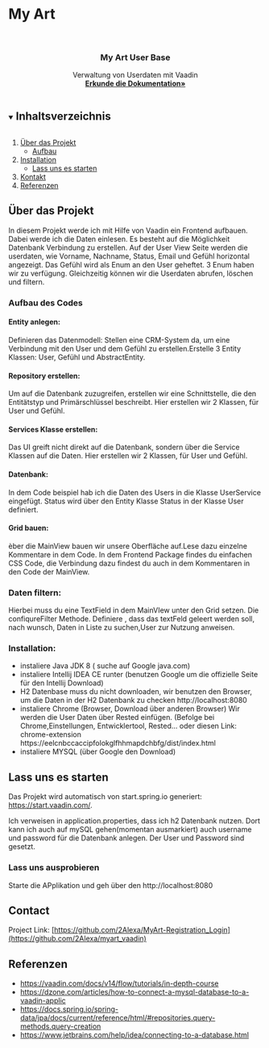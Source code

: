 # My Art

<!-- PROJECT LOGO -->
<br />

  <h3 align="center">My Art User Base</h3>

  <p align="center">
    Verwaltung von Userdaten mit Vaadin
    <br />
    <a href="https://github.com/2Alexa/myart_vaadin"><strong>Erkunde die Dokumentation»</strong></a>
    <br />
  </p>
</p>



<!-- TABLE OF CONTENTS -->
<details open="open">
  <summary><h2 style="display: inline-block">Inhaltsverzeichnis</h2></summary>
  <ol>
    <li>
      <a href="#about-the-project">&Uumlber das Projekt</a>
      <ul>
        <li><a href="#built-with">Aufbau</a></li>
      </ul>
    </li>
    <li>
      <a href="#getting-started">Installation</a>
      <ul>
        <li><a href="#installation">Lass uns es starten</a></li>
      </ul>
    </li>
    <li><a href="#contact">Kontakt</a></li>
    <li><a href="#acknowledgements">Referenzen</a></li>
  </ol>
</details>



## Über das Projekt


In diesem Projekt werde ich mit Hilfe von Vaadin ein Frontend aufbauen. Dabei werde ich die Daten einlesen. 
Es besteht auf die Möglichkeit Datenbank Verbindung zu erstellen.
Auf der User View Seite werden die userdaten, wie Vorname, Nachname, Status, Email und Gefühl horizontal angezeigt.
Das Gefühl wird als Enum an den User geheftet. 3 Enum haben wir zu verfügung.
Gleichzeitig können wir die Userdaten abrufen, löschen und filtern.


### Aufbau des Codes


#### Entity anlegen:
Definieren das Datenmodell:
Stellen eine CRM-System da, um eine Verbindung mit den User und dem Gefühl zu erstellen.Erstelle 3 Entity Klassen: User, Gefühl und AbstractEntity.


#### Repository erstellen:
Um auf die Datenbank zuzugreifen, erstellen wir eine Schnittstelle, die den Entitätstyp und Primärschlüssel beschreibt. Hier erstellen wir 2 Klassen, für User und Gefühl.


#### Services Klasse erstellen:
Das UI greift nicht direkt auf die Datenbank, sondern über die Service Klassen auf die Daten. Hier erstellen wir 2 Klassen, für User und Gefühl.

#### Datenbank:
In dem Code beispiel hab ich die Daten des Users in die Klasse UserService eingefügt. Status wird über den Entity Klasse Status in der Klasse User definiert.


#### Grid bauen:
èber die MainView bauen wir unsere Oberfläche auf.Lese dazu einzelne Kommentare in dem Code. In dem Frontend Package findes du einfachen CSS Code, die Verbindung dazu findest du auch in dem Kommentaren in den Code der MainView.

### Daten filtern:
Hierbei muss du eine TextField in dem MainVIew unter den Grid setzen. Die confiqureFilter Methode. Definiere , dass das textFeld geleert werden soll, nach wunsch, Daten in Liste zu suchen,User zur Nutzung anweisen.


### Installation:


* []() instaliere Java JDK 8 ( suche auf Google java.com)
* []() instaliere Intellij IDEA CE runter (benutzen Google um die offizielle Seite für den Intellij Download)
* []() H2 Datenbase muss du nicht downloaden, wir benutzen den Browser, um die Daten in der H2 Datenbank zu checken
       http://localhost:8080
* []() instaliere Chrome (Browser, Download über anderen Browser) Wir werden die User Daten über Rested einfügen.
       (Befolge bei Chrome,Einstellungen, Entwicklertool, Rested... oder diesen Link: 
       chrome-extension 
       https://eelcnbccaccipfolokglfhhmapdchbfg/dist/index.html
* []() instaliere MYSQL (über Google den Download)
 


<!-- GETTING STARTED -->
## Lass uns es starten

Das Projekt wird automatisch von start.spring.io generiert: https://start.vaadin.com/.


Ich verweisen in application.properties, dass ich h2 Datenbank nutzen. Dort kann ich auch auf mySQL gehen(momentan ausmarkiert) auch username und password für die Datenbank anlegen. Der User und Password sind gesetzt.


### Lass uns ausprobieren
Starte die APplikation und geh über den http://localhost:8080


<!-- CONTACT -->
## Contact


Project Link: [https://github.com/2Alexa/MyArt-Registration_Login](https://github.com/2Alexa/myart_vaadin)



<!-- ACKNOWLEDGEMENTS -->
## Referenzen

* []() https://vaadin.com/docs/v14/flow/tutorials/in-depth-course
* []() https://dzone.com/articles/how-to-connect-a-mysql-database-to-a-vaadin-applic
* []() https://docs.spring.io/spring-data/jpa/docs/current/reference/html/#repositories.query-methods.query-creation
* []() https://www.jetbrains.com/help/idea/connecting-to-a-database.html




